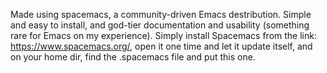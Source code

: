 Made using spacemacs, a community-driven Emacs destribution. 
Simple and easy to install, and god-tier documentation and usability
(something rare for Emacs on my experience).
Simply install Spacemacs from the link: https://www.spacemacs.org/, 
open it one time and let it update itself, and on your home dir, find 
the .spacemacs file and put this one.
